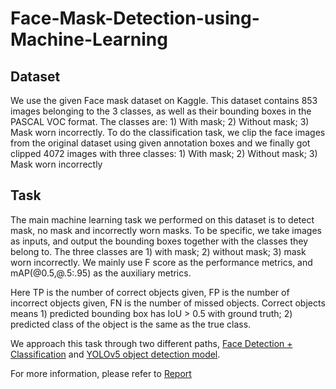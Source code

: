 # Face-Mask-Detection-using-Machine-Learning
## Dataset
We use the given Face mask dataset on Kaggle. This dataset contains 853 images belonging to the 3 classes, as well as their bounding boxes in the PASCAL VOC format. The classes are: 1) With mask; 2) Without mask; 3) Mask worn incorrectly.
To do the classification task, we clip the face images from the original dataset using given annotation boxes and we finally got clipped 4072 images with three classes: 1) With mask; 2) Without mask; 3) Mask worn incorrectly

## Task
The main machine learning task we performed on this dataset is to detect mask, no mask and incorrectly worn masks.
To be specific, we take images as inputs, and output the bounding boxes together with the classes they belong to. The three classes are 1) with mask; 2) without mask; 3) mask worn incorrectly. We mainly use F score as the performance metrics, and mAP(@0.5,@.5:.95) as the auxiliary metrics.

Here TP is the number of correct objects given, FP is the number of incorrect objects given, FN is the number of missed objects. Correct objects means 1) predicted bounding box has IoU > 0.5 with ground truth; 2) predicted class of the object is the same as the true class.

We approach this task through two different paths, [Face Detection + Classification](https://github.com/YanggWendy/Face-Mask-Detection-using-Machine-Learning/tree/main/Retinaface%2Bclassification) and [YOLOv5 object detection model](https://github.com/YanggWendy/Face-Mask-Detection-using-Machine-Learning/tree/main/YOLOv5).

For more information, please refer to [Report](https://github.com/YanggWendy/Face-Mask-Detection-using-Machine-Learning/blob/main/Face%20Mask%20Detection%20using%20Machine%20Learning.pdf)

